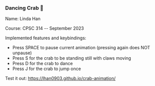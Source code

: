 ### Dancing Crab 🦀

Name: Linda Han

Course: CPSC 314 -- September 2023

Implemented features and keybindings:
* Press SPACE to pause current animation (pressing again does NOT unpause)
* Press S for the crab to be standing still with claws moving
* Press D for the crab to dance
* Press J for the crab to jump once

Test it out: https://lhan0903.github.io/crab-animation/
